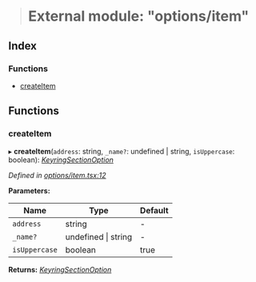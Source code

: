 > # External module: "options/item"

## Index

### Functions

* [createItem](_options_item_.md#createitem)

## Functions

###  createItem

▸ **createItem**(`address`: string, `_name?`: undefined | string, `isUppercase`: boolean): *[KeyringSectionOption](../interfaces/_options_types_.keyringsectionoption.md)*

*Defined in [options/item.tsx:12](https://github.com/polkadot-js/ui/blob/a5dde02/packages/ui-keyring/src/options/item.tsx#L12)*

**Parameters:**

Name | Type | Default |
------ | ------ | ------ |
`address` | string | - |
`_name?` | undefined \| string | - |
`isUppercase` | boolean | true |

**Returns:** *[KeyringSectionOption](../interfaces/_options_types_.keyringsectionoption.md)*